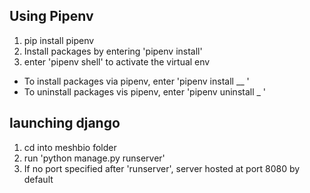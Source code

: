 ## Using Pipenv 
1) pip install pipenv 
2) Install packages by entering 'pipenv install' 
3) enter 'pipenv shell' to activate the virtual env 

- To install packages via pipenv, enter 'pipenv install __ ' 
- To uninstall packages vis pipenv, enter 'pipenv uninstall _ '

## launching django 
1) cd into meshbio folder 
2) run 'python manage.py runserver' 
3) If no port specified after 'runserver', server hosted at port 8080 by default 